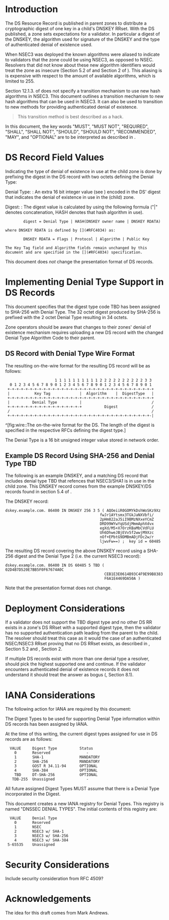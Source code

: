 # Introduction

<?rfc toc="yes"?>
<?rfc tocompact="no"?>

The DS Resource Record [](#RFC3658)
is published in parent zones to distribute a cryptographic digest of one key in a child's
DNSKEY RRset. With the DS published, a zone sets expectations for a validator. In
particular a digest of the DNSKEY, the algorithm used for signature of the
DNSKEY and the type of authenticated denial of existence used.

When NSEC3 [](#RFC5155) was deployed the known algorithms were aliased to indicate
to validators that the zone could be using NSEC3, as opposed to NSEC.
Resolvers that did not know
about these new algorithm identifiers would treat the zone as insecure
(Section 5.2 of [](#RFC4035) and Section 2 of [](#RFC5155)). This aliasing is
is expensive with respect to the amount of available algorithms, which is limited to 255.

Section 12.1.3. of [](#RFC5155) does not specify a transition mechanism to use
new hash algorithms in NSEC3.
This document outlines a transition mechanism to new hash algorithms that
can be used in NSEC3. It can also be used to transition
to new methods for providing authenticated denial of existence. 

> This transition
> method is best described as a hack.

In this document, the key words "MUST", "MUST NOT", "REQUIRED",
"SHALL", "SHALL NOT", "SHOULD", "SHOULD NOT", "RECOMMENDED", "MAY",
and "OPTIONAL" are to be interpreted as described in [](#RFC2119).

# DS Record Field Values

Indicating the type of denial of existence in use at the child zone is done by
prefixing the digest in the DS record with two octets defining
the Denial Type:

Denial Type:
:   An extra 16 bit integer value (see [](#iana-considerations)) encoded in the DS' digest 
    that indicates the denial of existence in use in the (child) zone.

Digest:
:   The digest value is calculated by using the following
    formula ("|" denotes concatenation, HASH denotes that
    hash algorithm in use).

            digest = Denial Type | HASH(DNSKEY owner name | DNSKEY RDATA)

    where DNSKEY RDATA is defined by [](#RFC4034) as:

            DNSKEY RDATA = Flags | Protocol | Algorithm | Public Key

    The Key Tag field and Algorithm fields remain unchanged by this
    document and are specified in the [](#RFC4034) specification.

This document does *not* change the presentation format of DS records.

# Implementing Denial Type Support in DS Records

This document specifies that the digest type code TBD has been assigned
to SHA-256 [](#RFC4509) with Denial Type. The 32 octet digest produced
by SHA-256 is prefixed with the 2 octet Denial Type resulting in 34 octets.

Zone operators should be aware that changes to their zones' denial of existence
mechanism requires uploading a new DS record with the changed Denial Type Algorithm Code
to their parent.

##  DS Record with Denial Type Wire Format

The resulting on-the-wire format for the resulting DS record will be
as follows:

                          1 1 1 1 1 1 1 1 1 1 2 2 2 2 2 2 2 2 2 2 3 3
      0 1 2 3 4 5 6 7 8 9 0 1 2 3 4 5 6 7 8 9 0 1 2 3 4 5 6 7 8 9 0 1
     +-+-+-+-+-+-+-+-+-+-+-+-+-+-+-+-+-+-+-+-+-+-+-+-+-+-+-+-+-+-+-+-+
     |           Key Tag             |  Algorithm    |  DigestType   |
     +-+-+-+-+-+-+-+-+-+-+-+-+-+-+-+-+-+-+-+-+-+-+-+-+-+-+-+-+-+-+-+-+
     |          Denial Type          |                               /
     +-+-+-+-+-+-+-+-+-+-+-+-+-+-+-+-+          Digest               /
     /                                                               /
     +-+-+-+-+-+-+-+-+-+-+-+-+-+-+-+-+-+-+-+-+-+-+-+-+-+-+-+-+-+-+-+-|
^[fig:wire::The on-the-wire format for the DS. The length of the digest is specified in the respective RFCs defining the digest type.]

The Denial Type is a 16 bit unsigned integer value stored in network order.

##  Example DS Record Using SHA-256 and Denial Type TBD

The following is an example DNSKEY, and a matching DS record that 
includes denial type TBD that refences that NSEC3/SHA1 is in use in 
the child zone. This
DNSKEY record comes from the example DNSKEY/DS records found in
section 5.4 of [](#RFC4034).

The DNSKEY record:

    dskey.example.com. 86400 IN DNSKEY 256 3 5 ( AQOeiiR0GOMYkDshWoSKz9Xz
                                              fwJr1AYtsmx3TGkJaNXVbfi/
                                              2pHm822aJ5iI9BMzNXxeYCmZ
                                              DRD99WYwYqUSdjMmmAphXdvx
                                              egXd/M5+X7OrzKBaMbCVdFLU
                                              Uh6DhweJBjEVv5f2wwjM9Xzc
                                              nOf+EPbtG9DMBmADjFDc2w/r
                                              ljwvFw==) ;  key id = 60485

The resulting DS record covering the above DNSKEY record using a
SHA-256 digest and the Denial Type 2 (i.e. the current NSEC3 record):

    dskey.example.com. 86400 IN DS 60485 5 TBD ( 02D4B7D520E7BB5F0F67674A0C
                                                CEB1E3E0614B93C4F9E99B8383
                                                F6A1E4469DA50A )

Note that the presentation format does not change.

# Deployment Considerations

If a validator does not support the TBD digest type and no other
DS RR exists in a zone's DS RRset with a supported digest type, then
the validator has no supported authentication path leading from the
parent to the child.  The resolver should treat this case as it would
the case of an authenticated NSEC/NSEC3 RRset proving that no DS RRset
exists, as described in [](#RFC4035), Section 5.2 and [](#RFC5155), Section 2.

If multiple DS records exist with more than one denial type a resolver, should pick
the highest supported one and continue. If the validator encounters authenticated denial of existence
records it does not understand it should treat the answer as bogus ([](#RFC5155), Section 8.1).

# IANA Considerations

The following action for IANA are required by this document:

The Digest Types to be used for supporting Denial Type information within
DS records has been assigned by IANA.

At the time of this writing, the current digest types assigned for
use in DS records are as follows:

      VALUE     Digest Type          Status
        0       Reserved                -
        1       SHA-1                MANDATORY
        2       SHA-256              MANDATORY
        3       GOST R 34.11-94      OPTIONAL
        4       SHA-384              OPTIONAL
        TBD     DT-SHA-256           OPTIONAL
       TDB-255  Unassigned              -

All future assigned Digest Types MUST assume that there is a Denial Type incorporated in the Digest.
 <!-- FIXME(miek): nicer prefix than DT-? -->

This document creates a new IANA registry for Denial Types.  This
registry is named "DNSSEC DENIAL TYPES".  The initial contents of this
registry are:

      VALUE     Denial Type
        0       Reserved
        1       NSEC
        2       NSEC3 w/ SHA-1
        3       NSEC3 w/ SHA-256
        4       NSEC3 w/ SHA-384
     5-65535    Unassigned

 <!-- FIXME(miek): define the other NSEC3 ones? -->

# Security Considerations

Include security consideration from RFC 4509?

# Acknowledgements

The idea for this draft comes from Mark Andrews.
